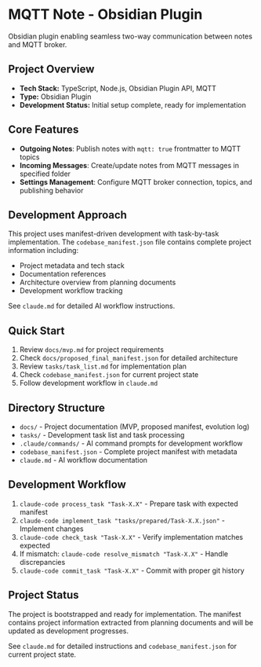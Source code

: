 # MQTT Note - Obsidian Plugin

Obsidian plugin enabling seamless two-way communication between notes and MQTT broker.

## Project Overview

- **Tech Stack:** TypeScript, Node.js, Obsidian Plugin API, MQTT
- **Type:** Obsidian Plugin
- **Development Status:** Initial setup complete, ready for implementation

## Core Features

- **Outgoing Notes**: Publish notes with `mqtt: true` frontmatter to MQTT topics
- **Incoming Messages**: Create/update notes from MQTT messages in specified folder
- **Settings Management**: Configure MQTT broker connection, topics, and publishing behavior

## Development Approach

This project uses manifest-driven development with task-by-task implementation. The `codebase_manifest.json` file contains complete project information including:

- Project metadata and tech stack
- Documentation references
- Architecture overview from planning documents
- Development workflow tracking

See `claude.md` for detailed AI workflow instructions.

## Quick Start

1. Review `docs/mvp.md` for project requirements
2. Check `docs/proposed_final_manifest.json` for detailed architecture
3. Review `tasks/task_list.md` for implementation plan
4. Check `codebase_manifest.json` for current project state
5. Follow development workflow in `claude.md`

## Directory Structure

- `docs/` - Project documentation (MVP, proposed manifest, evolution log)
- `tasks/` - Development task list and task processing
- `.claude/commands/` - AI command prompts for development workflow
- `codebase_manifest.json` - Complete project manifest with metadata
- `claude.md` - AI workflow documentation

## Development Workflow

1. `claude-code process_task "Task-X.X"` - Prepare task with expected manifest
2. `claude-code implement_task "tasks/prepared/Task-X.X.json"` - Implement changes
3. `claude-code check_task "Task-X.X"` - Verify implementation matches expected
4. If mismatch: `claude-code resolve_mismatch "Task-X.X"` - Handle discrepancies
5. `claude-code commit_task "Task-X.X"` - Commit with proper git history

## Project Status

The project is bootstrapped and ready for implementation. The manifest contains project information extracted from planning documents and will be updated as development progresses.

See `claude.md` for detailed instructions and `codebase_manifest.json` for current project state.